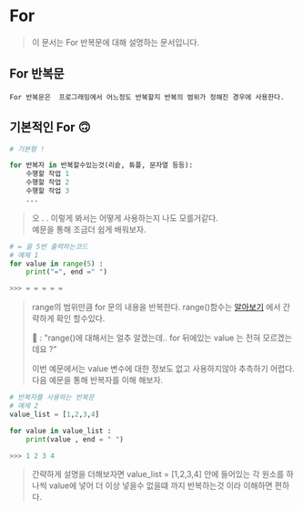 <!-- for readme.md -->
For 
===
> 이 문서는 For 반복문에 대해 설명하는 문서입니다.
## For 반복문
    For 반복문은  프로그래밍에서 어느정도 반복할지 반복의 범위가 정해진 경우에 사용한다.

    
     

## 기본적인 For 🙃


```python 
# 기본형 ! 

for 반복자 in 반복할수있는것(리슽, 튜플, 문자열 등등):
    수행할 작업 1
    수행할 작업 2
    수행할 작업 3
    ...

```


> 오 . . 이렇게 봐서는 어떻게 사용하는지 나도 모를거같다.  
> 예문을 통해 조금더 쉽게 배워보자.


```python
# = 을 5번 출력하는코드
# 예제 1
for value in range(5) :
    print("=", end =" ")

>>> = = = = = 
```
> range의 범위만큼 for 문의 내용을 반복한다. range()함수는 [알아보기](../../%EA%B0%99%EC%9D%B4_%EC%82%AC%EC%9A%A9%EB%90%98%EB%8A%94_%ED%95%A8%EC%88%98/README.MD#range) 에서 간략하게 확인 할수있다.
>
> 🤨 : "range()에 대해서는 얼추 알겠는데.. for 뒤에있는 value 는 전혀 모르겠는데요 ?"
>
> 이번 예문에서는 value 변수에 대한 정보도 없고 사용하지않아 추측하기 어렵다. 
다음 예문을 통해 반복자를 이해 해보자.


```python
# 반복자를 사용하는 반복문
# 예제 2
value_list = [1,2,3,4]

for value in value_list :
    print(value , end = " ")

>>> 1 2 3 4 
```
> 간략하게 설명을 더해보자면 value_list = [1,2,3,4] 안에 들어있는 각 원소를 하나씩 value에 넣어 더 이상 넣을수 없을떄 까지 반복하는것 이라 이해하면 편하다.
> 
>
